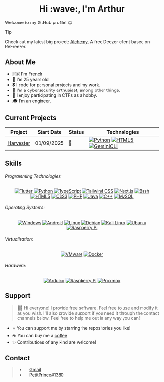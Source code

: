 ##

<h1 align="center">
  Hi :wave:, I'm Arthur
</h1>

Welcome to my GitHub profile! :blush:

> [!TIP]
> Check out my latest big project:
> [Alchemy](https://github.com/PetitPrinc3/Alchemy), A free Deezer client based on ReFreezer.

## About Me

- :fr: I'm French
- :boy: I'm 25 years old
- :heavy_dollar_sign: I code for personal projects and my work.
- :seedling: I'm a cybersecurity enthusiast, among other things.
- :triangular_flag_on_post: I enjoy participating in CTFs as a hobby.
- :mortar_board: I'm an engineer.

## Current Projects

| Project | Start Date | Status | Technologies |
|---|---|---|---|
| [Harvester](https://github.com/PetitPrinc3/Harvester) | 01/09/2025 | 🏃 | <a href="https://www.python.org" target="_blank" rel="noreferrer"><img src="https://img.shields.io/badge/Python-3776AB?style=for-the-badge&logo=python&logoColor=white" alt="Python" /></a> <a href="https://www.w3.org/html/" target="_blank" rel="noreferrer"><img src="https://img.shields.io/badge/HTML5-E34F26?style=for-the-badge&logo=html5&logoColor=white" alt="HTML5" /></a> <a href="https://github.com/google-gemini/gemini-cli/" target="_blank" rel="noreferrer"><img src="https://img.shields.io/badge/Gemini-CLI-4A8AF4?style=for-the-badge&logo=google-gemini&logoColor=white" alt="GeminiCLI" /></a>  |

## Skills

###### Programming Technologies:

<p align="center">
  <a href="https://flutter.dev" target="_blank" rel="noreferrer"><img src="https://img.shields.io/badge/Flutter-02569B?style=for-the-badge&logo=flutter&logoColor=white" alt="Flutter" /></a>
  <a href="https://www.python.org" target="_blank" rel="noreferrer"><img src="https://img.shields.io/badge/Python-3776AB?style=for-the-badge&logo=python&logoColor=white" alt="Python" /></a>
  <a href="https://www.typescriptlang.org/" target="_blank" rel="noreferrer"><img src="https://img.shields.io/badge/TypeScript-3178C6?style=for-the-badge&logo=typescript&logoColor=white" alt="TypeScript" /></a>
  <a href="https://tailwindcss.com/" target="_blank" rel="noreferrer"><img src="https://img.shields.io/badge/Tailwind_CSS-38B2AC?style=for-the-badge&logo=tailwind-css&logoColor=white" alt="Tailwind CSS" /></a>
  <a href="https://nextjs.org/" target="_blank" rel="noreferrer"><img src="https://img.shields.io/badge/Next-black?style=for-the-badge&logo=next.js&logoColor=white" alt="Next.js" /></a>
  <a href="https://www.gnu.org/software/bash/" target="_blank" rel="noreferrer"><img src="https://img.shields.io/badge/Bash-4EAA25?style=for-the-badge&logo=gnu-bash&logoColor=white" alt="Bash" /></a>
  <a href="https://www.w3.org/html/" target="_blank" rel="noreferrer"><img src="https://img.shields.io/badge/HTML5-E34F26?style=for-the-badge&logo=html5&logoColor=white" alt="HTML5" /></a>
  <a href="https://www.w3schools.com/css/" target="_blank" rel="noreferrer"><img src="https://img.shields.io/badge/CSS3-1572B6?style=for-the-badge&logo=css3&logoColor=white" alt="CSS3" /></a>
  <a href="https://www.php.net" target="_blank" rel="noreferrer"><img src="https://img.shields.io/badge/PHP-777BB4?style=for-the-badge&logo=php&logoColor=white" alt="PHP" /></a>
  <a href="https://www.java.com" target="_blank" rel="noreferrer"><img src="https://img.shields.io/badge/Java-ED8B00?style=for-the-badge&logo=openjdk&logoColor=white" alt="Java" /></a>
  <a href="https://www.cplusplus.com/" target="_blank" rel="noreferrer"><img src="https://img.shields.io/badge/C%2B%2B-00599C?style=for-the-badge&logo=c%2B%2B&logoColor=white" alt="C++" /></a>
  <a href="https://www.mysql.com/" target="_blank" rel="noreferrer"><img src="https://img.shields.io/badge/MySQL-005C84?style=for-the-badge&logo=mysql&logoColor=white" alt="MySQL" /></a>
</p>

###### Operating Systems:

<p align="center">
    <a href="https://www.microsoft.com/en-us/windows" target="_blank" rel="noreferrer"><img src="https://img.shields.io/badge/Windows-0078D6?style=for-the-badge" alt="Windows" /></a>
    <a href="https://www.android.com" target="_blank" rel="noreferrer"><img src="https://img.shields.io/badge/Android-3DDC84?style=for-the-badge&logo=android&logoColor=white" alt="Android" /></a>
    <a href="https://www.linux.org/" target="_blank" rel="noreferrer"><img src="https://img.shields.io/badge/Linux-FCC624?style=for-the-badge&logo=linux&logoColor=black" alt="Linux" /></a>
    <a href="https://www.debian.org/" target="_blank" rel="noreferrer"><img src="https://img.shields.io/badge/Debian-A81D33?style=for-the-badge&logo=debian&logoColor=white" alt="Debian" /></a>
    <a href="https://www.kali.org/" target="_blank" rel="noreferrer"><img src="https://img.shields.io/badge/Kali_Linux-557C94?style=for-the-badge&logo=kalilinux&logoColor=white" alt="Kali Linux" /></a>
    <a href="https://ubuntu.com/" target="_blank" rel="noreferrer"><img src="https://img.shields.io/badge/Ubuntu-E95420?style=for-the-badge&logo=ubuntu&logoColor=white" alt="Ubuntu" /></a>
    <a href="https://www.raspberrypi.com/" target="_blank" rel="noreferrer"><img src="https://img.shields.io/badge/Raspberry_Pi-C51A4A?style=for-the-badge&logo=raspberry-pi&logoColor=white" alt="Raspberry Pi" /></a>
</p>

###### Virtualization:

<p align="center">
    <a href="https://www.vmware.com/" target="_blank" rel="noreferrer"><img src="https://img.shields.io/badge/VMware-1663B8?style=for-the-badge&logo=vmware&logoColor=white" alt="VMware" /></a>
    <a href="https://www.docker.com/" target="_blank" rel="noreferrer"><img src="https://img.shields.io/badge/Docker-2496ED?style=for-the-badge&logo=docker&logoColor=white" alt="Docker" /></a>
</p>

###### Hardware:

<p align="center">
    <a href="https://www.arduino.cc/" target="_blank" rel="noreferrer"><img src="https://img.shields.io/badge/Arduino-00979D?style=for-the-badge&logo=arduino&logoColor=white" alt="Arduino" /></a>
    <a href="https://www.raspberrypi.com/" target="_blank" rel="noreferrer"><img src="https://img.shields.io/badge/Raspberry_Pi-C51A4A?style=for-the-badge&logo=raspberry-pi&logoColor=white" alt="Raspberry Pi" /></a>
    <a href="https://www.proxmox.com/" target="_blank" rel="noreferrer"><img src="https://img.shields.io/badge/Proxmox-E57200?style=for-the-badge&logo=proxmox&logoColor=white" alt="Proxmox" /></a>
</p>

## Support

> 👋🏼 Hi everyone! I provide free software. Feel free to use and modify it as you wish. I'll also provide support if you need it through the contact channels below. Feel free to help me out in any way you can!

- ⭐️ You can support me by starring the repositories you like!
- ☕️ You can buy me a [coffee](https://www.paypal.com/paypalme/AReppelin)
- ✨ Contributions of any kind are welcome!

## Contact

> - <img src="https://upload.wikimedia.org/wikipedia/commons/thumb/7/7e/Gmail_icon_%282020%29.svg/2560px-Gmail_icon_%282020%29.svg.png" height="12"> [Gmail](mailto:gavrochebackups@gmail.com)
> - <img src="https://discord.com/assets/847541504914fd33810e70a0ea73177e.ico" height="12"> [PetitPrince#1380](https://discordapp.com/users/PetitPrince#1380)
